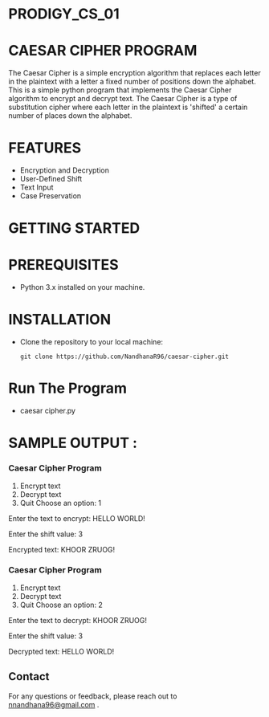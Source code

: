 # PRODIGY_CS_01
# CAESAR CIPHER PROGRAM
The Caesar Cipher is a simple encryption algorithm that replaces each letter in the plaintext with a letter a fixed number of positions down the alphabet.
This is a simple python program that implements the Caesar Cipher algorithm to encrypt and decrypt text. The Caesar Cipher is a type of substitution cipher where each letter in the plaintext is 'shifted' a certain number of places down the alphabet.

# FEATURES
  - Encryption and Decryption
  - User-Defined Shift
  - Text Input
  - Case Preservation

# GETTING STARTED

# PREREQUISITES

  - Python 3.x installed on your machine.

# INSTALLATION

 - Clone the repository to your local machine:
   
       git clone https://github.com/NandhanaR96/caesar-cipher.git

# Run The Program

- caesar cipher.py

# SAMPLE OUTPUT :

   ### Caesar Cipher Program
  
   1. Encrypt text
   2. Decrypt text
   3. Quit
   Choose an option: 1

   Enter the text to encrypt: HELLO WORLD!
   
   Enter the shift value: 3
   
   Encrypted text: KHOOR ZRUOG!

   ### Caesar Cipher Program
   
   1. Encrypt text
   2. Decrypt text
   3. Quit
   Choose an option: 2

  Enter the text to decrypt: KHOOR ZRUOG!
   
  Enter the shift value: 3
    
   Decrypted text: HELLO WORLD!
   
## Contact

For any questions or feedback, please reach out to nnandhana96@gmail.com .
